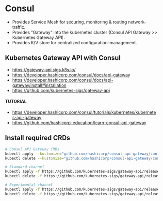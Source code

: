 # Consul

  * Provides Service Mesh for securing, monitoring & routing network-traffic.
  * Provides "Gateway" into the kubernetes cluster (Consul API Gateway >> Kubernetes Gateway API).
  * Provides K/V store for centralized configuration-management.

## Kubernetes Gateway API with Consul

  * https://gateway-api.sigs.k8s.io/
  * https://developer.hashicorp.com/consul/docs/api-gateway
  * https://developer.hashicorp.com/consul/docs/api-gateway/install#installation
  * https://github.com/kubernetes-sigs/gateway-api

#### TUTORIAL

  * https://developer.hashicorp.com/consul/tutorials/kubernetes/kubernetes-api-gateway  
  * https://github.com/hashicorp-education/learn-consul-api-gateway


## Install required CRDs

```bash
# Consul API Gateway CRDs
kubectl apply --kustomize="github.com/hashicorp/consul-api-gateway/config/crd?ref=v0.5.4"
kubectl delete --kustomize="github.com/hashicorp/consul-api-gateway/config/crd?ref=v0.5.4"

# Standard channel
kubectl apply -f https://github.com/kubernetes-sigs/gateway-api/releases/download/v0.7.0/standard-install.yaml
kubectl delete -f https://github.com/kubernetes-sigs/gateway-api/releases/download/v0.7.0/standard-install.yaml

# Experimantal channel
kubectl apply -f https://github.com/kubernetes-sigs/gateway-api/releases/download/v0.7.0/experimental-install.yaml
kubectl delete -f https://github.com/kubernetes-sigs/gateway-api/releases/download/v0.7.0/experimental-install.yaml
```